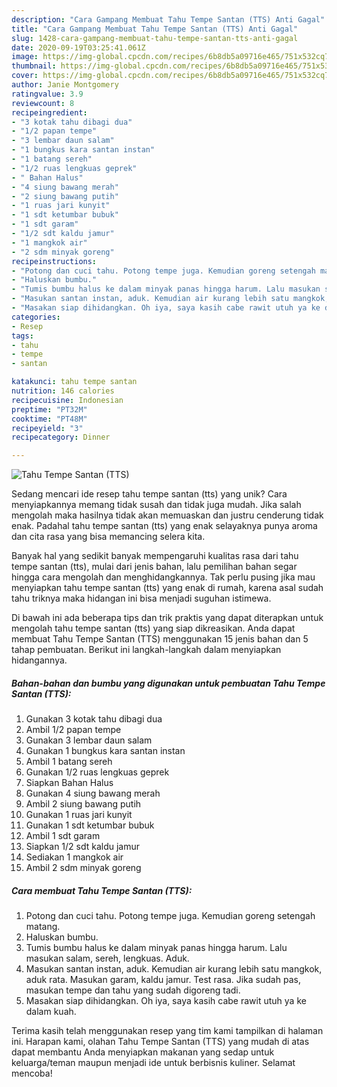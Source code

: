 ```yaml
---
description: "Cara Gampang Membuat Tahu Tempe Santan (TTS) Anti Gagal"
title: "Cara Gampang Membuat Tahu Tempe Santan (TTS) Anti Gagal"
slug: 1428-cara-gampang-membuat-tahu-tempe-santan-tts-anti-gagal
date: 2020-09-19T03:25:41.061Z
image: https://img-global.cpcdn.com/recipes/6b8db5a09716e465/751x532cq70/tahu-tempe-santan-tts-foto-resep-utama.jpg
thumbnail: https://img-global.cpcdn.com/recipes/6b8db5a09716e465/751x532cq70/tahu-tempe-santan-tts-foto-resep-utama.jpg
cover: https://img-global.cpcdn.com/recipes/6b8db5a09716e465/751x532cq70/tahu-tempe-santan-tts-foto-resep-utama.jpg
author: Janie Montgomery
ratingvalue: 3.9
reviewcount: 8
recipeingredient:
- "3 kotak tahu dibagi dua"
- "1/2 papan tempe"
- "3 lembar daun salam"
- "1 bungkus kara santan instan"
- "1 batang sereh"
- "1/2 ruas lengkuas geprek"
- " Bahan Halus"
- "4 siung bawang merah"
- "2 siung bawang putih"
- "1 ruas jari kunyit"
- "1 sdt ketumbar bubuk"
- "1 sdt garam"
- "1/2 sdt kaldu jamur"
- "1 mangkok air"
- "2 sdm minyak goreng"
recipeinstructions:
- "Potong dan cuci tahu. Potong tempe juga. Kemudian goreng setengah matang."
- "Haluskan bumbu."
- "Tumis bumbu halus ke dalam minyak panas hingga harum. Lalu masukan salam, sereh, lengkuas. Aduk."
- "Masukan santan instan, aduk. Kemudian air kurang lebih satu mangkok, aduk rata. Masukan garam, kaldu jamur. Test rasa. Jika sudah pas, masukan tempe dan tahu yang sudah digoreng tadi."
- "Masakan siap dihidangkan. Oh iya, saya kasih cabe rawit utuh ya ke dalam kuah."
categories:
- Resep
tags:
- tahu
- tempe
- santan

katakunci: tahu tempe santan 
nutrition: 146 calories
recipecuisine: Indonesian
preptime: "PT32M"
cooktime: "PT48M"
recipeyield: "3"
recipecategory: Dinner

---
```



![Tahu Tempe Santan (TTS)](https://img-global.cpcdn.com/recipes/6b8db5a09716e465/751x532cq70/tahu-tempe-santan-tts-foto-resep-utama.jpg)

Sedang mencari ide resep tahu tempe santan (tts) yang unik? Cara menyiapkannya memang tidak susah dan tidak juga mudah. Jika salah mengolah maka hasilnya tidak akan memuaskan dan justru cenderung tidak enak. Padahal tahu tempe santan (tts) yang enak selayaknya punya aroma dan cita rasa yang bisa memancing selera kita.



Banyak hal yang sedikit banyak mempengaruhi kualitas rasa dari tahu tempe santan (tts), mulai dari jenis bahan, lalu pemilihan bahan segar hingga cara mengolah dan menghidangkannya. Tak perlu pusing jika mau menyiapkan tahu tempe santan (tts) yang enak di rumah, karena asal sudah tahu triknya maka hidangan ini bisa menjadi suguhan istimewa.


Di bawah ini ada beberapa tips dan trik praktis yang dapat diterapkan untuk mengolah tahu tempe santan (tts) yang siap dikreasikan. Anda dapat membuat Tahu Tempe Santan (TTS) menggunakan 15 jenis bahan dan 5 tahap pembuatan. Berikut ini langkah-langkah dalam menyiapkan hidangannya.

<!--inarticleads1-->

##### Bahan-bahan dan bumbu yang digunakan untuk pembuatan Tahu Tempe Santan (TTS):

1. Gunakan 3 kotak tahu dibagi dua
1. Ambil 1/2 papan tempe
1. Gunakan 3 lembar daun salam
1. Gunakan 1 bungkus kara santan instan
1. Ambil 1 batang sereh
1. Gunakan 1/2 ruas lengkuas geprek
1. Siapkan  Bahan Halus
1. Gunakan 4 siung bawang merah
1. Ambil 2 siung bawang putih
1. Gunakan 1 ruas jari kunyit
1. Gunakan 1 sdt ketumbar bubuk
1. Ambil 1 sdt garam
1. Siapkan 1/2 sdt kaldu jamur
1. Sediakan 1 mangkok air
1. Ambil 2 sdm minyak goreng




<!--inarticleads2-->

##### Cara membuat Tahu Tempe Santan (TTS):

1. Potong dan cuci tahu. Potong tempe juga. Kemudian goreng setengah matang.
1. Haluskan bumbu.
1. Tumis bumbu halus ke dalam minyak panas hingga harum. Lalu masukan salam, sereh, lengkuas. Aduk.
1. Masukan santan instan, aduk. Kemudian air kurang lebih satu mangkok, aduk rata. Masukan garam, kaldu jamur. Test rasa. Jika sudah pas, masukan tempe dan tahu yang sudah digoreng tadi.
1. Masakan siap dihidangkan. Oh iya, saya kasih cabe rawit utuh ya ke dalam kuah.




Terima kasih telah menggunakan resep yang tim kami tampilkan di halaman ini. Harapan kami, olahan Tahu Tempe Santan (TTS) yang mudah di atas dapat membantu Anda menyiapkan makanan yang sedap untuk keluarga/teman maupun menjadi ide untuk berbisnis kuliner. Selamat mencoba!
